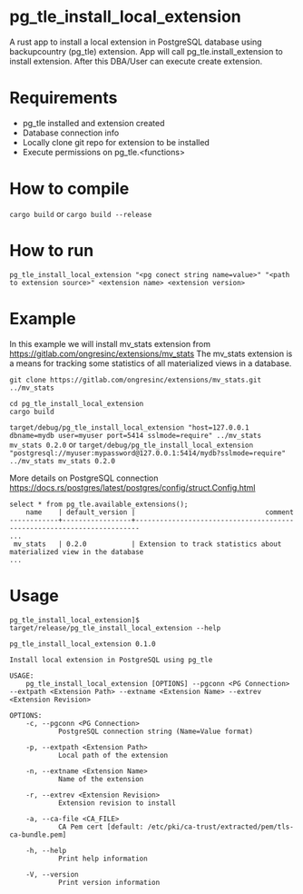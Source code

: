 # pg_tle_install_local_extension
A rust app to install a local extension in PostgreSQL database using backupcountry (pg_tle) extension. App will call pg_tle.install_extension to install extension. After this DBA/User can execute create extension.

# Requirements

- pg_tle installed and extension created
- Database connection info
- Locally clone git repo for extension to be installed
- Execute permissions on pg_tle.\<functions\>

# How to compile

`cargo build`
or
`cargo build --release`

# How to run

`pg_tle_install_local_extension "<pg conect string name=value>" "<path to extension source>" <extension name> <extension version>`

# Example

In this example we will install mv_stats extension from https://gitlab.com/ongresinc/extensions/mv_stats
The mv_stats extension is a means for tracking some statistics of all materialized views in a database.

```
git clone https://gitlab.com/ongresinc/extensions/mv_stats.git ../mv_stats

cd pg_tle_install_local_extension
cargo build
```

`target/debug/pg_tle_install_local_extension "host=127.0.0.1 dbname=mydb user=myuser port=5414 sslmode=require" ../mv_stats mv_stats 0.2.0`
or
`target/debug/pg_tle_install_local_extension "postgresql://myuser:mypassword@127.0.0.1:5414/mydb?sslmode=require" ../mv_stats mv_stats 0.2.0`

More details on PostgreSQL connection https://docs.rs/postgres/latest/postgres/config/struct.Config.html

```
select * from pg_tle.available_extensions();
    name    | default_version |                                comment                                
------------+-----------------+-----------------------------------------------------------------------
...
 mv_stats   | 0.2.0           | Extension to track statistics about materialized view in the database
...
```

# Usage

`pg_tle_install_local_extension]$ target/release/pg_tle_install_local_extension --help`

```
pg_tle_install_local_extension 0.1.0

Install local extension in PostgreSQL using pg_tle

USAGE:
    pg_tle_install_local_extension [OPTIONS] --pgconn <PG Connection> --extpath <Extension Path> --extname <Extension Name> --extrev <Extension Revision>

OPTIONS:
    -c, --pgconn <PG Connection>
            PostgreSQL connection string (Name=Value format)

    -p, --extpath <Extension Path>
            Local path of the extension

    -n, --extname <Extension Name>
            Name of the extension

    -r, --extrev <Extension Revision>
            Extension revision to install

    -a, --ca-file <CA_FILE>
            CA Pem cert [default: /etc/pki/ca-trust/extracted/pem/tls-ca-bundle.pem]

    -h, --help
            Print help information

    -V, --version
            Print version information
```
